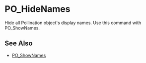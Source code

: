 # PO_HideNames

Hide all Pollination object&apos;s display names. Use this command with PO_ShowNames.

## See Also

* [PO_ShowNames](./po_shownames.md)


